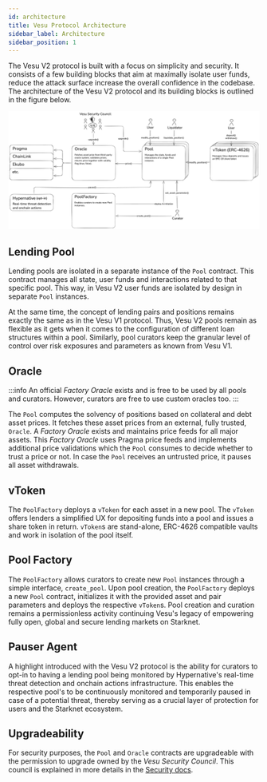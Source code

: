 ```yaml
---
id: architecture
title: Vesu Protocol Architecture
sidebar_label: Architecture
sidebar_position: 1
---
```


The Vesu V2 protocol is built with a focus on simplicity and security. It consists of a few building blocks that aim at maximally isolate user funds, reduce the attack surface increase the overall confidence in the codebase. The architecture of the Vesu V2 protocol and its building blocks is outlined in the figure below.

![Vesu Architecture](../images/vesu-v2-architecture.png)

## Lending Pool

Lending pools are isolated in a separate instance of the `Pool` contract. This contract manages all state, user funds and interactions related to that specific pool. This way, in Vesu V2 user funds are isolated by design in separate `Pool` instances.

At the same time, the concept of lending pairs and positions remains exactly the same as in the Vesu V1 protocol. Thus, Vesu V2 pools remain as flexible as it gets when it comes to the configuration of different loan structures within a pool. Similarly, pool curators keep the granular level of control over risk exposures and parameters as known from Vesu V1.

## Oracle 

:::info
An official _Factory Oracle_ exists and is free to be used by all pools and curators. However, curators are free to use custom oracles too.
:::

The `Pool` computes the solvency of positions based on collateral and debt asset prices. It fetches these asset prices from an external, fully trusted, `Oracle`. A _Factory Oracle_ exists and maintains price feeds for all major assets. This _Factory Oracle_ uses Pragma price feeds and implements additional price validations which the `Pool` consumes to decide whether to trust a price or not. In case the `Pool` receives an untrusted price, it pauses all asset withdrawals.

## vToken

The `PoolFactory` deploys a `vToken` for each asset in a new pool. The `vToken` offers lenders a simplified UX for depositing funds into a pool and issues a share token in return. `vToken`s are stand-alone, ERC-4626 compatible vaults and work in isolation of the pool itself.

## Pool Factory

The `PoolFactory` allows curators to create new `Pool` instances through a simple interface, `create_pool`. Upon pool creation, the `PoolFactory` deploys a new `Pool` contract, initializes it with the provided asset and pair parameters and deploys the respective `vToken`s. Pool creation and curation remains a permissionless activity continuing Vesu's legacy of empowering fully open, global and secure lending markets on Starknet.

## Pauser Agent

A highlight introduced with the Vesu V2 protocol is the ability for curators to opt-in to having a lending pool being monitored by Hypernative's real-time threat detection and onchain actions infrastructure. This enables the respective pool's to be continuously monitored and temporarily paused in case of a potential threat, thereby serving as a crucial layer of protection for users and the Starknet ecosystem. 

## Upgradeability

For security purposes, the `Pool` and `Oracle` contracts are upgradeable with the permission to upgrade owned by the _Vesu Security Council_. This council is explained in more details in the [Security docs](/docs/security/security-council.md).
